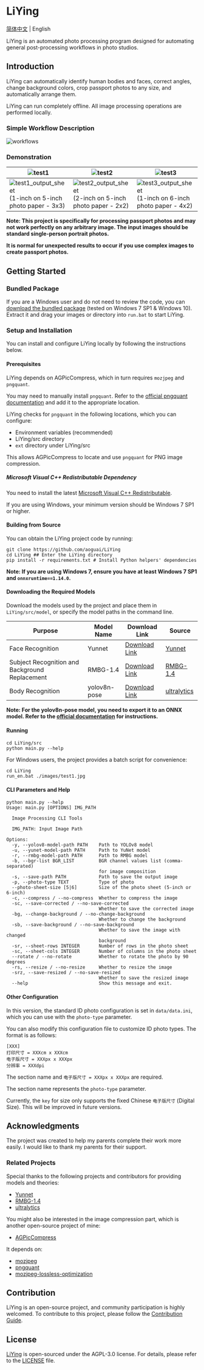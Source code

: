 # LiYing

[简体中文](./README.md) | English

LiYing is an automated photo processing program designed for automating general post-processing workflows in photo studios.

## Introduction

LiYing can automatically identify human bodies and faces, correct angles, change background colors, crop passport photos to any size, and automatically arrange them.

LiYing can run completely offline. All image processing operations are performed locally.

### Simple Workflow Description

![workflows](../images/workflows.png)

### Demonstration

| ![test1](../images/test1.jpg) | ![test2](../images/test2.jpg) | ![test3](../images/test3.jpg) |
| ----------------------------- | ---------------------------- | ---------------------------- |
| ![test1_output_sheet](../images/test1_output_sheet.jpg)(1-inch on 5-inch photo paper - 3x3) | ![test2_output_sheet](../images/test2_output_sheet.jpg)(2-inch on 5-inch photo paper - 2x2) | ![test3_output_sheet](../images/test3_output_sheet.jpg)(1-inch on 6-inch photo paper - 4x2) |

**Note: This project is specifically for processing passport photos and may not work perfectly on any arbitrary image. The input images should be standard single-person portrait photos.**

**It is normal for unexpected results to occur if you use complex images to create passport photos.**

## Getting Started

### Bundled Package

If you are a Windows user and do not need to review the code, you can [download the bundled package](https://github.com/aoguai/LiYing/releases/latest) (tested on Windows 7 SP1 & Windows 10). Extract it and drag your images or directory into `run.bat` to start LiYing.

### Setup and Installation

You can install and configure LiYing locally by following the instructions below.

#### Prerequisites

LiYing depends on AGPicCompress, which in turn requires `mozjpeg` and `pngquant`.

You may need to manually install `pngquant`. Refer to the [official pngquant documentation](https://pngquant.org/) and add it to the appropriate location.

LiYing checks for `pngquant` in the following locations, which you can configure:
- Environment variables (recommended)
- LiYing/src directory
- `ext` directory under LiYing/src

This allows AGPicCompress to locate and use `pngquant` for PNG image compression.

##### Microsoft Visual C++ Redistributable Dependency

You need to install the latest [Microsoft Visual C++ Redistributable](https://learn.microsoft.com/en-us/cpp/windows/latest-supported-vc-redist).

If you are using Windows, your minimum version should be Windows 7 SP1 or higher.

#### Building from Source

You can obtain the LiYing project code by running:

```shell
git clone https://github.com/aoguai/LiYing
cd LiYing ## Enter the LiYing directory
pip install -r requirements.txt # Install Python helpers' dependencies
```

**Note: If you are using Windows 7, ensure you have at least Windows 7 SP1 and `onnxruntime==1.14.0`.**

#### Downloading the Required Models

Download the models used by the project and place them in `LiYing/src/model`, or specify the model paths in the command line.

| Purpose                   | Model Name        | Download Link                                                                                                         | Source                                                  |
|---------------------------|-------------------|----------------------------------------------------------------------------------------------------------------------|---------------------------------------------------------|
| Face Recognition          | Yunnet            | [Download Link](https://github.com/opencv/opencv_zoo/blob/main/models/face_detection_yunet/face_detection_yunet_2023mar.onnx) | [Yunnet](https://github.com/ShiqiYu/libfacedetection)  |
| Subject Recognition and Background Replacement | RMBG-1.4         | [Download Link](https://huggingface.co/briaai/RMBG-1.4/blob/main/onnx/model.onnx)                                           | [RMBG-1.4](https://huggingface.co/briaai/RMBG-1.4)     |
| Body Recognition          | yolov8n-pose      | [Download Link](https://github.com/ultralytics/assets/releases/download/v8.2.0/yolov8n-pose.pt)                           | [ultralytics](https://github.com/ultralytics/ultralytics) |

**Note: For the yolov8n-pose model, you need to export it to an ONNX model. Refer to the [official documentation](https://docs.ultralytics.com/integrations/onnx/) for instructions.**

#### Running

```shell
cd LiYing/src
python main.py --help
```

For Windows users, the project provides a batch script for convenience:

```shell
cd LiYing
run_en.bat ./images/test1.jpg
```

#### CLI Parameters and Help

```shell
python main.py --help
Usage: main.py [OPTIONS] IMG_PATH

  Image Processing CLI Tools

  IMG_PATH: Input Image Path

Options:
  -y, --yolov8-model-path PATH    Path to YOLOv8 model
  -u, --yunet-model-path PATH     Path to YuNet model
  -r, --rmbg-model-path PATH      Path to RMBG model
  -b, --bgr-list BGR_LIST         BGR channel values list (comma-separated)
                                  for image composition
  -s, --save-path PATH            Path to save the output image
  -p, --photo-type TEXT           Type of photo
  --photo-sheet-size [5|6]        Size of the photo sheet (5-inch or 6-inch)
  -c, --compress / --no-compress  Whether to compress the image
  -sc, --save-corrected / --no-save-corrected
                                  Whether to save the corrected image
  -bg, --change-background / --no-change-background
                                  Whether to change the background
  -sb, --save-background / --no-save-background
                                  Whether to save the image with changed
                                  background
  -sr, --sheet-rows INTEGER       Number of rows in the photo sheet
  -sc, --sheet-cols INTEGER       Number of columns in the photo sheet
  --rotate / --no-rotate          Whether to rotate the photo by 90 degrees
  -rs, --resize / --no-resize     Whether to resize the image
  -srz, --save-resized / --no-save-resized
                                  Whether to save the resized image
  --help                          Show this message and exit.
```

#### Other Configuration

In this version, the standard ID photo configuration is set in `data/data.ini`, which you can use with the `photo-type` parameter.

You can also modify this configuration file to customize ID photo types. The format is as follows:
```text
[XXX]
打印尺寸 = XXXcm x XXXcm
电子版尺寸 = XXXpx x XXXpx
分辨率 = XXXdpi
```
The section name and `电子版尺寸 = XXXpx x XXXpx` are required.

The section name represents the `photo-type` parameter.

Currently, the `key` for size only supports the fixed Chinese `电子版尺寸` (Digital Size). This will be improved in future versions.

## Acknowledgments

The project was created to help my parents complete their work more easily. I would like to thank my parents for their support.

### Related Projects

Special thanks to the following projects and contributors for providing models and theories:

- [Yunnet](https://github.com/ShiqiYu/libfacedetection)
- [RMBG-1.4](https://huggingface.co/briaai/RMBG-1.4)
- [ultralytics](https://github.com/ultralytics/ultralytics)

You might also be interested in the image compression part, which is another open-source project of mine:

- [AGPicCompress](https://github.com/aoguai/AGPicCompress)

It depends on:

- [mozjpeg](https://github.com/mozilla/mozjpeg)
- [pngquant](https://github.com/kornelski/pngquant)
- [mozjpeg-lossless-optimization](https://github.com/wanadev/mozjpeg-lossless-optimization)

## Contribution

LiYing is an open-source project, and community participation is highly welcomed. To contribute to this project, please follow the [Contribution Guide](./CONTRIBUTING.md).

## License

[LiYing](https://github.com/aoguai/LiYing) is open-sourced under the AGPL-3.0 license. For details, please refer to the [LICENSE](../LICENSE) file.